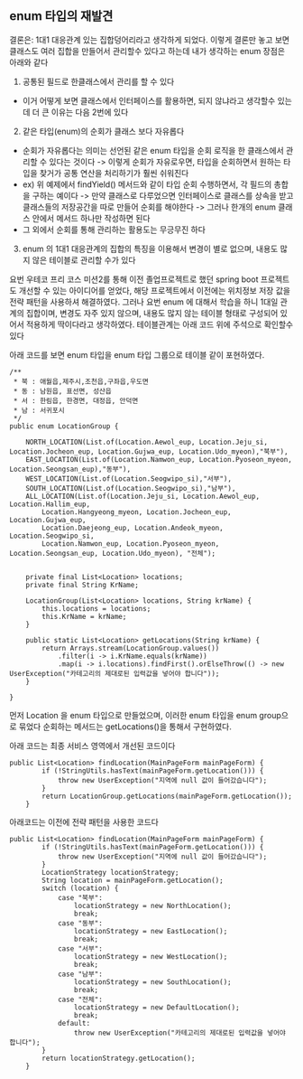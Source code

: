 ## enum 타입의 재발견

결론은: 1대1 대응관계 있는 집합덩어리라고 생각하게 되었다.
이렇게 결론만 놓고 보면 클래스도 여러 집합을 만들어서 관리할수 있다고 하는데 내가 생각하는 enum 장점은 아래와 같다

1. 공통된 필드로 한클래스에서 관리를 할 수 있다
-  이거 어떻게 보면 클래스에서 인터페이스를 활용하면, 되지 않냐라고 생각할수 있는데 더 큰 이유는 다음 2번에 있다

2. 같은 타입(enum)의 순회가 클래스 보다 자유롭다
- 순회가 자유롭다는 의미는 선언된 같은 enum 타입을 순회 로직을 한 클래스에서 관리할 수 있다는 것이다 -> 이렇게 순회가 자유로우면, 타입을 순회하면서 원하는 타입을 찾거가 공통 연산을 처리하기가 훨씬 쉬워진다
- ex) 위 예제에서 findYield() 메서드와 같이 타입 순회 수행하면서, 각 필드의 총합을 구하는 예이다 -> 만약 클래스로 다루었으면 인터페이스로 클래스를 상속을 받고 클래스들의 저장공간을 따로 만들어 순회를 해야한다 -> 그러나 한개의 enum 클래스 안에서 메서드 하나만 작성하면 된다
- 그 외에서 순회를 통해 관리하는 활용도는 무긍무진 하다

3. enum 의 1대1 대응관계의 집합의 특징을 이용해서 변경이 별로 없으며, 내용도 많지 않은 테이블로 관리할 수가 있다

요번 우테코 프리 코스 미션2를 통해 이전 졸업프로젝트로 했던 spring boot  프로젝트 도 개선할 수 있는 아이디어를 얻었다, 해당 프로젝트에서 이전에는 위치정보 저장 값을 전략 패턴을 사용하셔 해결하였다. 그러나 요번 enum 에 대해서 학습을 하니 1대일 관계의 집합이며, 변경도 자주 있지 않으며, 내용도 많지 않는 테이블 형태로 구성되어 있어서 적용하게 딱이다라고 생각하였다. 테이블관계는 아래 코드 위에 주석으로 확인할수 있다


아래 코드를 보면 enum 타입을 enum 타입 그룹으로 테이블 같이 포현하였다.

```
/**
 * 북 : 애월읍,제주시,조천읍,구좌읍,우도면
 * 동 : 남원읍, 표선면, 성산읍
 * 서 : 한림읍, 한경면, 대정읍, 안덕면
 * 남 : 서귀포시
 */
public enum LocationGroup {

	NORTH_LOCATION(List.of(Location.Aewol_eup, Location.Jeju_si, Location.Jocheon_eup, Location.Gujwa_eup, Location.Udo_myeon),"북부"),
	EAST_LOCATION(List.of(Location.Namwon_eup, Location.Pyoseon_myeon, Location.Seongsan_eup),"동부"),
	WEST_LOCATION(List.of(Location.Seogwipo_si),"서부"),
	SOUTH_LOCATION(List.of(Location.Seogwipo_si),"남부"),
	ALL_LOCATION(List.of(Location.Jeju_si, Location.Aewol_eup, Location.Hallim_eup,
		Location.Hangyeong_myeon, Location.Jocheon_eup, Location.Gujwa_eup,
		Location.Daejeong_eup, Location.Andeok_myeon, Location.Seogwipo_si,
		Location.Namwon_eup, Location.Pyoseon_myeon, Location.Seongsan_eup, Location.Udo_myeon), "전체");

	
	private final List<Location> locations;
	private final String KrName;

	LocationGroup(List<Location> locations, String krName) {
		this.locations = locations;
		this.KrName = krName;
	}

	public static List<Location> getLocations(String krName) {
		return Arrays.stream(LocationGroup.values())
			.filter(i -> i.KrName.equals(krName))
			.map(i -> i.locations).findFirst().orElseThrow(() -> new UserException("카테고리의 제대로된 입력값을 넣어야 합니다"));
	}

}
```

먼저 Location 을 enum 타입으로 만들었으며, 이러한 enum 타입을 enum group으로 묶었다
순회하는 메서드는 getLocations()을 통해서 구현하였다.


아래 코드는 최종 서비스 영역에서 개선된 코드이다

```
public List<Location> findLocation(MainPageForm mainPageForm) {
		if (!StringUtils.hasText(mainPageForm.getLocation())) {
			throw new UserException("지역에 null 값이 들어갔습니다");
		}
		return LocationGroup.getLocations(mainPageForm.getLocation());
	}
```

아래코드는 이전에 전략 패턴을 사용한 코드다


```
public List<Location> findLocation(MainPageForm mainPageForm) {
		if (!StringUtils.hasText(mainPageForm.getLocation())) {
			throw new UserException("지역에 null 값이 들어갔습니다");
		}
		LocationStrategy locationStrategy;
		String location = mainPageForm.getLocation();
		switch (location) {
			case "북부":
				locationStrategy = new NorthLocation();
				break;
			case "동부":
				locationStrategy = new EastLocation();
				break;
			case "서부":
				locationStrategy = new WestLocation();
				break;
			case "남부":
				locationStrategy = new SouthLocation();
				break;
			case "전체":
				locationStrategy = new DefaultLocation();
				break;
			default:
				throw new UserException("카테고리의 제대로된 입력값을 넣어야 합니다");
		}
		return locationStrategy.getLocation();
	}
```




